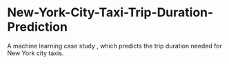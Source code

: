 # New-York-City-Taxi-Trip-Duration-Prediction
A machine learning case study , which predicts the trip duration needed for New York city taxis.

